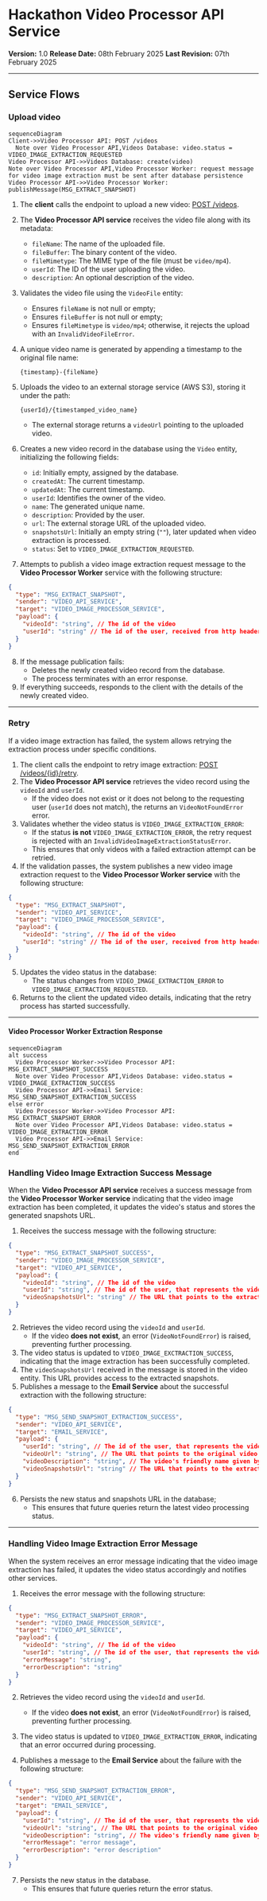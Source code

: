 # Hackathon Video Processor API Service

**Version:** 1.0 **Release Date:** 08th February 2025 **Last Revision:** 07th February 2025

---

## Service Flows

### Upload video

```mermaid
sequenceDiagram
Client->>Video Processor API: POST /videos
  Note over Video Processor API,Videos Database: video.status = VIDEO_IMAGE_EXTRACTION_REQUESTED
Video Processor API->>Videos Database: create(video)
Note over Video Processor API,Video Processor Worker: request message for video image extraction must be sent after database persistence
Video Processor API->>Video Processor Worker: publishMessage(MSG_EXTRACT_SNAPSHOT)
```

1. The **client** calls the endpoint to upload a new video: [POST /videos](../docs/api.md#postvideos).
2. The **Video Processor API service** receives the video file along with its metadata:
   - `fileName`: The name of the uploaded file.
   - `fileBuffer`: The binary content of the video.
   - `fileMimetype`: The MIME type of the file (must be `video/mp4`).
   - `userId`: The ID of the user uploading the video.
   - `description`: An optional description of the video.
3. Validates the video file using the `VideoFile` entity:
   - Ensures `fileName` is not null or empty;
   - Ensures `fileBuffer` is not null or empty;
   - Ensures `fileMimetype` is `video/mp4`; otherwise, it rejects the upload with an `InvalidVideoFileError`.
4. A unique video name is generated by appending a timestamp to the original file name:

   ```
   {timestamp}-{fileName}
   ```

5. Uploads the video to an external storage service (AWS S3), storing it under the path:

   ```
   {userId}/{timestamped_video_name}
   ```

   - The external storage returns a `videoUrl` pointing to the uploaded video.

6. Creates a new video record in the database using the `Video` entity, initializing the following fields:
   - `id`: Initially empty, assigned by the database.
   - `createdAt`: The current timestamp.
   - `updatedAt`: The current timestamp.
   - `userId`: Identifies the owner of the video.
   - `name`: The generated unique name.
   - `description`: Provided by the user.
   - `url`: The external storage URL of the uploaded video.
   - `snapshotsUrl`: Initially an empty string (`""`), later updated when video extraction is processed.
   - `status`: Set to `VIDEO_IMAGE_EXTRACTION_REQUESTED`.
7. Attempts to publish a video image extraction request message to the **Video Processor Worker** service with the following structure:

```json
{
  "type": "MSG_EXTRACT_SNAPSHOT",
  "sender": "VIDEO_API_SERVICE",
  "target": "VIDEO_IMAGE_PROCESSOR_SERVICE",
  "payload": {
    "videoId": "string", // The id of the video
    "userId": "string" // The id of the user, received from http header by the client request
  }
}
```

8. If the message publication fails:
   - Deletes the newly created video record from the database.
   - The process terminates with an error response.
9. If everything succeeds, responds to the client with the details of the newly created video.

---

### **Retry**

If a video image extraction has failed, the system allows retrying the extraction process under specific conditions.

1. The client calls the endpoint to retry image extraction: [POST /videos/{id}/retry](../docs/api.md#postvideosidretry).
2. The **Video Processor API service** retrieves the video record using the `videoId` and `userId`.
   - If the video does not exist or it does not belong to the requesting user (`userId` does not match), the returns an `VideoNotFoundError` error.
3. Validates whether the video status is `VIDEO_IMAGE_EXTRACTION_ERROR`:
   - If the status **is not** `VIDEO_IMAGE_EXTRACTION_ERROR`, the retry request is rejected with an `InvalidVideoImageExtractionStatusError`.
   - This ensures that only videos with a failed extraction attempt can be retried.
4. If the validation passes, the system publishes a new video image extraction request to the **Video Processor Worker service** with the following structure:

```json
{
  "type": "MSG_EXTRACT_SNAPSHOT",
  "sender": "VIDEO_API_SERVICE",
  "target": "VIDEO_IMAGE_PROCESSOR_SERVICE",
  "payload": {
    "videoId": "string", // The id of the video
    "userId": "string" // The id of the user, received from http header by the client request
  }
}
```

5. Updates the video status in the database:
   - The status changes from `VIDEO_IMAGE_EXTRACTION_ERROR` to `VIDEO_IMAGE_EXTRACTION_REQUESTED`.
6. Returns to the client the updated video details, indicating that the retry process has started successfully.

---

#### Video Processor Worker Extraction Response

```mermaid
sequenceDiagram
alt success
  Video Processor Worker->>Video Processor API: MSG_EXTRACT_SNAPSHOT_SUCCESS
  Note over Video Processor API,Videos Database: video.status = VIDEO_IMAGE_EXTRACTION_SUCCESS
  Video Processor API->>Email Service: MSG_SEND_SNAPSHOT_EXTRACTION_SUCCESS
else error
  Video Processor Worker->>Video Processor API: MSG_EXTRACT_SNAPSHOT_ERROR
  Note over Video Processor API,Videos Database: video.status = VIDEO_IMAGE_EXTRACTION_ERROR
  Video Processor API->>Email Service: MSG_SEND_SNAPSHOT_EXTRACTION_ERROR
end
```

### **Handling Video Image Extraction Success Message**

When the **Video Processor API service** receives a success message from the **Video Processor Worker service** indicating that the video image extraction has been completed, it updates the video's status and stores the generated snapshots URL.

1. Receives the success message with the following structure:

```json
{
  "type": "MSG_EXTRACT_SNAPSHOT_SUCCESS",
  "sender": "VIDEO_IMAGE_PROCESSOR_SERVICE",
  "target": "VIDEO_API_SERVICE",
  "payload": {
    "videoId": "string", // The id of the video
    "userId": "string", // The id of the user, that represents the video's owner
    "videoSnapshotsUrl": "string" // The URL that points to the extracted video images location on external storage service (AWS S3)
  }
}
```

2. Retrieves the video record using the `videoId` and `userId`.
   - If the video **does not exist**, an error (`VideoNotFoundError`) is raised, preventing further processing.
3. The video status is updated to `VIDEO_IMAGE_EXCTRACTION_SUCCESS`, indicating that the image extraction has been successfully completed.
4. The `videoSnapshotsUrl` received in the message is stored in the video entity. This URL provides access to the extracted snapshots.
5. Publishes a message to the **Email Service** about the successful extraction with the following structure:

```json
{
  "type": "MSG_SEND_SNAPSHOT_EXTRACTION_SUCCESS",
  "sender": "VIDEO_API_SERVICE",
  "target": "EMAIL_SERVICE",
  "payload": {
    "userId": "string", // The id of the user, that represents the video's owner
    "videoUrl": "string", // The URL that points to the original video location on external storage service (AWS S3)
    "videoDescription": "string", // The video's friendly name given by the user
    "videoSnapshotsUrl": "string" // The URL that points to the extracted video images location on external storage service (AWS S3)
  }
}
```

6. Persists the new status and snapshots URL in the database;
   - This ensures that future queries return the latest video processing status.

---

### **Handling Video Image Extraction Error Message**

When the system receives an error message indicating that the video image extraction has failed, it updates the video status accordingly and notifies other services.

1. Receives the error message with the following structure:

```json
{
  "type": "MSG_EXTRACT_SNAPSHOT_ERROR",
  "sender": "VIDEO_IMAGE_PROCESSOR_SERVICE",
  "target": "VIDEO_API_SERVICE",
  "payload": {
    "videoId": "string", // The id of the video
    "userId": "string", // The id of the user, that represents the video's owner
    "errorMessage": "string",
    "errorDescription": "string"
  }
}
```

2. Retrieves the video record using the `videoId` and `userId`.
   - If the video **does not exist**, an error (`VideoNotFoundError`) is raised, preventing further processing.
3. The video status is updated to `VIDEO_IMAGE_EXTRACTION_ERROR`, indicating that an error occurred during processing.

4. Publishes a message to the **Email Service** about the failure with the following structure:

```json
{
  "type": "MSG_SEND_SNAPSHOT_EXTRACTION_ERROR",
  "sender": "VIDEO_API_SERVICE",
  "target": "EMAIL_SERVICE",
  "payload": {
    "userId": "string", // The id of the user, that represents the video's owner
    "videoUrl": "string", // The URL that points to the original video location on external storage service (AWS S3)
    "videoDescription": "string", // The video's friendly name given by the user
    "errorMessage": "error message",
    "errorDescription": "error description"
  }
}
```

7. Persists the new status in the database.
   - This ensures that future queries return the error status.

